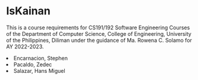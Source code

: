 # IsKainan

This is a course requirements for CS191/192 Software Engineering Courses of the Department of Computer Science, College of Engineering, University of the Philippines, Diliman under the guidance of Ma. Rowena C. Solamo for AY 2022-2023.


<li>Encarnacion, Stephen</li>
<li>Pacaldo, Zedec</li> 
<li>Salazar, Hans Miguel</li>
